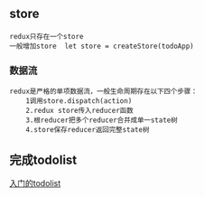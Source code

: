 ## store
    redux只存在一个store
    一般增加store  let store = createStore(todoApp)
### 数据流
    redux是严格的单项数据流，一般生命周期存在以下四个步骤：
        1调用store.dispatch(action)
        2.redux store传入reducer函数
        3.根reducer把多个reducer合并成单一state树
        4.store保存reducer返回完整state树
## 完成todolist
   [入门的todolist ](https://github.com/lk2019/redux-todolist)  
